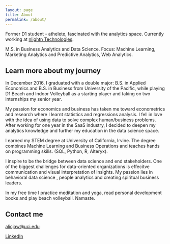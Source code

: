 ```yaml
---
layout: page
title: About
permalink: /about/
---
```


Former D1 student - athelete, fascinated with the analytics space. Currently working at [nlightn Technologies](http://www.nlightntech.com/index.html).

M.S. in Business Analytics and Data Science.
Focus: Machine Learning, Marketing Analytics and Predictive Analytics, Web Analytics.

## Learn more about my journey

In December 2016, I graduated with a double major: B.S. in Applied Economics and B.S. in Business from University of the Pacific, while playing D1 Beach and Indoor Volleyball as a starting player and taking on two internships my senior year.

My passion for economics and business has taken me toward econometrics and research where I learnt statistics and regressions analysis. I fell in love with the idea of using data to solve complex human/business problems.
After working for one year in the SaaS industry, I decided to deepen my analytics knowledge and further my education in the data science space.

I earned my STEM degree at University of California, Irvine. The degree combines Machine Learning and Business Operations and teaches hands on programming skills. (SQL, Python, R, Alteryx).

I inspire to be the bridge between data science and end stakeholders. One of the biggest challenges for data-oriented organizations is effecitve communication and visual interpretation of insights. My passion lies in behavioral data science , people analytics and creating spiritual business leaders.

In my free time I practice meditation and yoga, read personal development books and play beach volleyball.
Namaste.


## Contact me

[alicjaw@uci.edu](mailto:email@domain.com)

[LinkedIn](https://www.linkedin.com/in/alicja-wilk-9b4baa92/)
